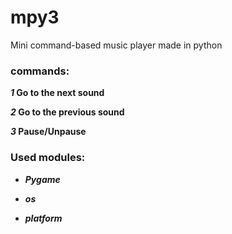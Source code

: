 # mpy3
Mini command-based music player made in python

### **commands:**
***1* Go to the next sound**

***2* Go to the previous sound**

***3* Pause/Unpause**

### **Used modules:**

- ***Pygame***

- ***os***

- ***platform***
